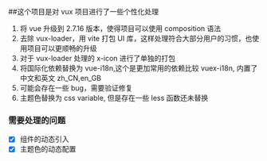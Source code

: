 ##这个项目是对 vux 项目进行了一些个性化处理

1. 将 vue 升级到 2.7.16 版本，使得项目可以使用 composition 语法
2. 去除 vux-loader，用 vite 打包 UI 库，这样处理符合大部分用户的习惯，也使用项目可以更顺畅的升级
3. 对于 vux-loader 处理的 x-icon 进行了单独的打包
4. 将国际化依赖替换为 vue-i18n,这个是更加常用的依赖比较 vuex-i18n, 内置了中文和英文 zh_CN,en_GB
5. 可能会存在一些 bug，需要验证修复
6. 主题色替换为 css variable, 但是存在一些 less 函数还未替换

### 需要处理的问题

- [x] 组件的动态引入
- [x] 主题色的动态配置
